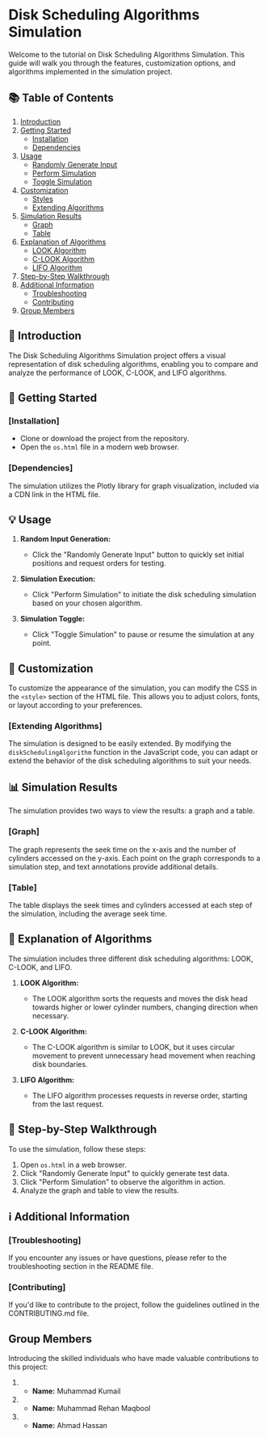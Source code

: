 # Disk Scheduling Algorithms Simulation

Welcome to the tutorial on Disk Scheduling Algorithms Simulation. This guide will walk you through the features, customization options, and algorithms implemented in the simulation project.

## 📚 **Table of Contents**
1. [Introduction](#introduction)
2. [Getting Started](#getting-started)
   - [Installation](#installation)
   - [Dependencies](#dependencies)
3. [Usage](#usage)
   - [Randomly Generate Input](#randomly-generate-input)
   - [Perform Simulation](#perform-simulation)
   - [Toggle Simulation](#toggle-simulation)
4. [Customization](#customization)
   - [Styles](#styles)
   - [Extending Algorithms](#extending-algorithms)
5. [Simulation Results](#simulation-results)
   - [Graph](#graph)
   - [Table](#table)
6. [Explanation of Algorithms](#explanation-of-algorithms)
   - [LOOK Algorithm](#look-algorithm)
   - [C-LOOK Algorithm](#c-look-algorithm)
   - [LIFO Algorithm](#lifo-algorithm)
7. [Step-by-Step Walkthrough](#step-by-step-walkthrough)
8. [Additional Information](#additional-information)
   - [Troubleshooting](#troubleshooting)
   - [Contributing](#contributing)
9. [Group Members](#group-members)

## 🌟 **Introduction**
The Disk Scheduling Algorithms Simulation project offers a visual representation of disk scheduling algorithms, enabling you to compare and analyze the performance of LOOK, C-LOOK, and LIFO algorithms.

## 🚀 **Getting Started**
### [Installation]
- Clone or download the project from the repository.
- Open the `os.html` file in a modern web browser.

### [Dependencies]
The simulation utilizes the Plotly library for graph visualization, included via a CDN link in the HTML file.

## 💡 **Usage**
1. **Random Input Generation:**
   - Click the "Randomly Generate Input" button to quickly set initial positions and request orders for testing.

2. **Simulation Execution:**
   - Click "Perform Simulation" to initiate the disk scheduling simulation based on your chosen algorithm.

3. **Simulation Toggle:**
   - Click "Toggle Simulation" to pause or resume the simulation at any point.

## 🎨 **Customization**
To customize the appearance of the simulation, you can modify the CSS in the `<style>` section of the HTML file. This allows you to adjust colors, fonts, or layout according to your preferences.

### [Extending Algorithms]
The simulation is designed to be easily extended. By modifying the `diskSchedulingAlgorithm` function in the JavaScript code, you can adapt or extend the behavior of the disk scheduling algorithms to suit your needs.

## 📊 **Simulation Results**
The simulation provides two ways to view the results: a graph and a table.

### [Graph]
The graph represents the seek time on the x-axis and the number of cylinders accessed on the y-axis. Each point on the graph corresponds to a simulation step, and text annotations provide additional details.

### [Table]
The table displays the seek times and cylinders accessed at each step of the simulation, including the average seek time.

## 📘 **Explanation of Algorithms**
The simulation includes three different disk scheduling algorithms: LOOK, C-LOOK, and LIFO.

1. **LOOK Algorithm:**
   - The LOOK algorithm sorts the requests and moves the disk head towards higher or lower cylinder numbers, changing direction when necessary.

2. **C-LOOK Algorithm:**
   - The C-LOOK algorithm is similar to LOOK, but it uses circular movement to prevent unnecessary head movement when reaching disk boundaries.

3. **LIFO Algorithm:**
   - The LIFO algorithm processes requests in reverse order, starting from the last request.

## 🚶 **Step-by-Step Walkthrough**
To use the simulation, follow these steps:

1. Open `os.html` in a web browser.
2. Click "Randomly Generate Input" to quickly generate test data.
3. Click "Perform Simulation" to observe the algorithm in action.
4. Analyze the graph and table to view the results.

## ℹ️ **Additional Information**
### [Troubleshooting]
If you encounter any issues or have questions, please refer to the troubleshooting section in the README file.

### [Contributing]
If you'd like to contribute to the project, follow the guidelines outlined in the CONTRIBUTING.md file.

## **Group Members**
Introducing the skilled individuals who have made valuable contributions to this project:

1. - **Name:** Muhammad Kumail
   

2. - **Name:** Muhammad Rehan Maqbool

3. - **Name:** Ahmad Hassan
   
